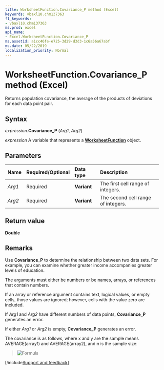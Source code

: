 ```yaml
---
title: WorksheetFunction.Covariance_P method (Excel)
keywords: vbaxl10.chm137363
f1_keywords:
- vbaxl10.chm137363
ms.prod: excel
api_name:
- Excel.WorksheetFunction.Covariance_P
ms.assetid: a1cc46fe-e725-3d29-d3d3-1c6a56a67abf
ms.date: 05/22/2019
localization_priority: Normal
---
```



# WorksheetFunction.Covariance_P method (Excel)

Returns population covariance, the average of the products of deviations for each data point pair.


## Syntax

_expression_.**Covariance_P** (_Arg1_, _Arg2_)

_expression_ A variable that represents a **[WorksheetFunction](Excel.WorksheetFunction.md)** object.


## Parameters

|Name|Required/Optional|Data type|Description|
|:-----|:-----|:-----|:-----|
| _Arg1_|Required| **Variant**|The first cell range of integers.|
| _Arg2_|Required| **Variant**|The second cell range of integers.|

## Return value

**Double**


## Remarks

Use **Covariance_P** to determine the relationship between two data sets. For example, you can examine whether greater income accompanies greater levels of education.

The arguments must either be numbers or be names, arrays, or references that contain numbers.
    
If an array or reference argument contains text, logical values, or empty cells, those values are ignored; however, cells with the value zero are included.
    
If _Arg1_ and _Arg2_ have different numbers of data points, **Covariance_P** generates an error.
    
If either _Arg1_ or _Arg2_ is empty, **Covariance_P** generates an error.
    
The covariance is as follows, where x and y are the sample means AVERAGE(array1) and AVERAGE(array2), and n is the sample size: 
    
> ![Formula](../images/awfcovar_ZA06051128.gif)


[!include[Support and feedback](~/includes/feedback-boilerplate.md)]
